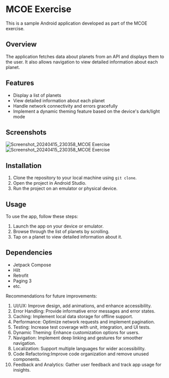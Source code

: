 # MCOE Exercise

This is a sample Android application developed as part of the MCOE exercise.

## Overview

The application fetches data about planets from an API and displays them to the user. It also allows navigation to view detailed information about each planet.

## Features

- Display a list of planets
- View detailed information about each planet
- Handle network connectivity and errors gracefully
- Implement a dynamic theming feature based on the device's dark/light mode

## Screenshots

![Screenshot_20240415_230358_MCOE Exercise](https://github.com/anchu-jossy/MCOE/assets/16795735/d207849f-cd21-465d-b2e8-dec3ec2f3e7e)
![Screenshot_20240415_230358_MCOE Exercise](https://github.com/anchu-jossy/MCOE/assets/16795735/8c4cb11b-b60f-46fc-b440-1e1a241f3f53)

## Installation

1. Clone the repository to your local machine using `git clone`.
2. Open the project in Android Studio.
3. Run the project on an emulator or physical device.

## Usage

To use the app, follow these steps:

1. Launch the app on your device or emulator.
2. Browse through the list of planets by scrolling.
3. Tap on a planet to view detailed information about it.

## Dependencies

- Jetpack Compose
- Hilt
- Retrofit
- Paging 3
- etc.


Recommendations for future improvements:

1. UI/UX: Improve design, add animations, and enhance accessibility.
2. Error Handling: Provide informative error messages and error states.
3. Caching: Implement local data storage for offline support.
4. Performance: Optimize network requests and implement pagination.
5. Testing: Increase test coverage with unit, integration, and UI tests.
6. Dynamic Theming: Enhance customization options for users.
7. Navigation: Implement deep linking and gestures for smoother navigation.
8. Localization: Support multiple languages for wider accessibility.
9. Code Refactoring:Improve code organization and remove unused components.
10. Feedback and Analytics: Gather user feedback and track app usage for insights.


